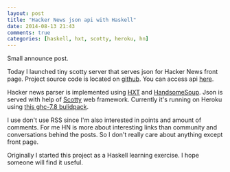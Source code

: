 ```yaml
---
layout: post
title: "Hacker News json api with Haskell"
date: 2014-08-13 21:43
comments: true
categories: [haskell, hxt, scotty, heroku, hn]
---
```

Small announce post.

Today I launched tiny scotty server that serves json for Hacker News front page.
Project source code is located on [github](https://github.com/Gonzih/HNApi).
You can access api [here](http://hn.gonzih.me/).

Hacker news parser is implemented using [HXT](http://hackage.haskell.org/package/hxt-8.5.2)
and [HandsomeSoup](http://egonschiele.github.io/HandsomeSoup/).
Json is served with help of [Scotty](https://github.com/scotty-web/scotty/) web framework.
Currently it's running on Heroku using [this ghc-7.8 bulidpack](https://github.com/begriffs/heroku-buildpack-ghc).

I use don't use RSS since I'm also interested in points and amount of comments.
For me HN is more about interesting links than community and conversations behind the posts.
So I don't really care about anything except front page.

Originally I started this project as a Haskell learning exercise.
I hope someone will find it useful.
